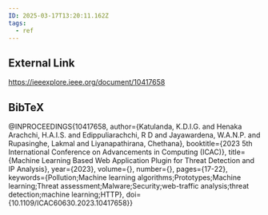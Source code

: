 ```yaml
---
ID: 2025-03-17T13:20:11.162Z
tags:
  - ref
---
```

## External Link

https://ieeexplore.ieee.org/document/10417658

## BibTeX

@INPROCEEDINGS{10417658,   author={Katulanda, K.D.I.G. and Henaka Arachchi, H.A.I.S. and Edippuliarachchi, R D and Jayawardena, W.A.N.P. and Rupasinghe, Lakmal and Liyanapathirana, Chethana},   booktitle={2023 5th International Conference on Advancements in Computing (ICAC)},    title={Machine Learning Based Web Application Plugin for Threat Detection and IP Analysis},    year={2023},   volume={},   number={},   pages={17-22},   keywords={Pollution;Machine learning algorithms;Prototypes;Machine learning;Threat assessment;Malware;Security;web-traffic analysis;threat detection;machine learning;HTTP},   doi={10.1109/ICAC60630.2023.10417658}}
